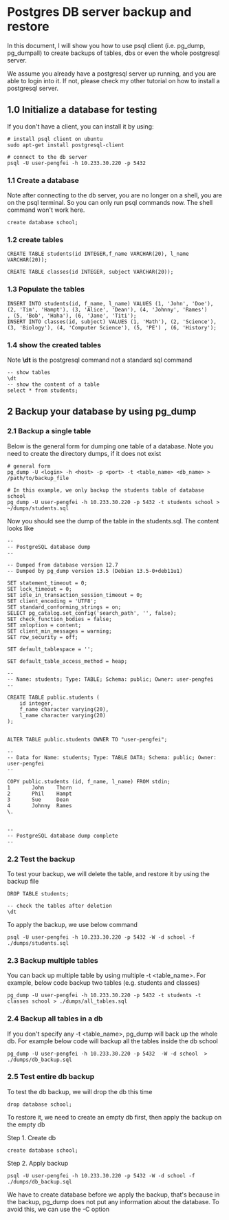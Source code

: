 # Postgres DB server backup and restore

In this document, I will show you how to use psql client (i.e. pg_dump, pg_dumpall) to create backups of tables, dbs or
even the whole postgresql server.

We assume you already have a postgresql server up running, and you are able to login into it. If not, please check my
other tutorial on how to install a postgresql server.



## 1.0 Initialize a database for testing

If you don't have a client, you can install it by using:
```shell
# install psql client on ubuntu
sudo apt-get install postgresql-client

# connect to the db server
psql -U user-pengfei -h 10.233.30.220 -p 5432 
```

### 1.1 Create a database
Note after connecting to the db server, you are no longer on a shell, you are on the psql terminal. So you can only
run psql commands now. The shell command won't work here.

```postgresql
create database school;
```


### 1.2 create tables

```postgresql
CREATE TABLE students(id INTEGER,f_name VARCHAR(20), l_name VARCHAR(20));

CREATE TABLE classes(id INTEGER, subject VARCHAR(20));

```

### 1.3 Populate the tables
```postgresql
INSERT INTO students(id, f_name, l_name) VALUES (1, 'John', 'Doe'), (2, 'Tim', 'Hampt'), (3, 'Alice', 'Dean'), (4, 'Johnny', 'Rames')
, (5, 'Bob', 'Haha'), (6, 'Jane', 'Titi');
INSERT INTO classes(id, subject) VALUES (1, 'Math'), (2, 'Science'), (3, 'Biology'), (4, 'Computer Science'), (5, 'PE') , (6, 'History');
```


### 1.4 show the created tables
Note **\dt** is the postgresql command not a standard sql command
```postgresql
-- show tables
\dt
-- show the content of a table
select * from students;
```



## 2 Backup your database by using pg_dump

### 2.1 Backup a single table
Below is the general form for dumping one table of a database. Note you need to create the directory dumps, if it does not exist
```shell
# general form
pg_dump -U <login> -h <host> -p <port> -t <table_name> <db_name> > /path/to/backup_file

# In this example, we only backup the students table of database school
pg_dump -U user-pengfei -h 10.233.30.220 -p 5432 -t students school > ~/dumps/students.sql

```

Now you should see the dump of the table in the students.sql. The content looks like
```postgresql
--
-- PostgreSQL database dump
--

-- Dumped from database version 12.7
-- Dumped by pg_dump version 13.5 (Debian 13.5-0+deb11u1)

SET statement_timeout = 0;
SET lock_timeout = 0;
SET idle_in_transaction_session_timeout = 0;
SET client_encoding = 'UTF8';
SET standard_conforming_strings = on;
SELECT pg_catalog.set_config('search_path', '', false);
SET check_function_bodies = false;
SET xmloption = content;
SET client_min_messages = warning;
SET row_security = off;

SET default_tablespace = '';

SET default_table_access_method = heap;

--
-- Name: students; Type: TABLE; Schema: public; Owner: user-pengfei
--

CREATE TABLE public.students (
    id integer,
    f_name character varying(20),
    l_name character varying(20)
);


ALTER TABLE public.students OWNER TO "user-pengfei";

--
-- Data for Name: students; Type: TABLE DATA; Schema: public; Owner: user-pengfei
--

COPY public.students (id, f_name, l_name) FROM stdin;
1       John    Thorn
2       Phil    Hampt
3       Sue     Dean
4       Johnny  Rames
\.


--
-- PostgreSQL database dump complete
--
```

### 2.2 Test the backup
To test your backup, we will delete the table, and restore it by using the backup file

```postgresql
DROP TABLE students;

-- check the tables after deletion
\dt
```

To apply the backup, we use below command

```shell
psql -U user-pengfei -h 10.233.30.220 -p 5432 -W -d school -f ./dumps/students.sql

```

### 2.3 Backup multiple tables

You can back up multiple table by using multiple -t <table_name>. For example, below code backup two tables 
(e.g. students and classes)

```shell
pg_dump -U user-pengfei -h 10.233.30.220 -p 5432 -t students -t classes school > ./dumps/all_tables.sql
```

### 2.4 Backup all tables in a db
If you don't specify any -t <table_name>, pg_dump will back up the whole db. For example below code will backup all
the tables inside the db school

```shell
pg_dump -U user-pengfei -h 10.233.30.220 -p 5432  -W -d school  > ./dumps/db_backup.sql 
```

### 2.5 Test entire db backup 

To test the db backup, we will drop the db this time
```postgresql
drop database school;

```
To restore it, we need to create an empty db first, then apply the backup on the empty db

Step 1. Create db
```postgresql
create database school;
```
Step 2. Apply backup
```shell
psql -U user-pengfei -h 10.233.30.220 -p 5432 -W -d school -f ./dumps/db_backup.sql
```

We have to create database before we apply the backup, that's because in the backup, pg_dump does not put any information
about the database. To avoid this, we can use the -C option 

